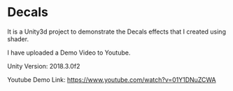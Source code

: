 # Decals
 
It is a Unity3d project to demonstrate the Decals effects that I created using shader.

I have uploaded a Demo Video to Youtube.

Unity Version: 2018.3.0f2

Youtube Demo Link: https://www.youtube.com/watch?v=01Y1DNuZCWA
